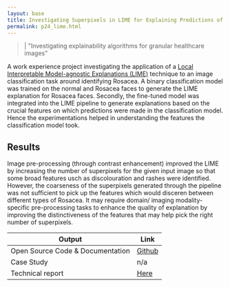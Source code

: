 ```yaml
---
layout: base
title: Investigating Superpixels in LIME for Explaining Predictions of Facial Images 
permalink: p24_lime.html
---
```


> | "Investigating explainability algorithms for granular healthcare images"   

A work experience project investigating the application of a [Local Interpretable Model-agnostic Explanations (LIME)](https://arxiv.org/abs/1602.04938) technique to an image classification task around identifying Rosacea.  A binary classification model was trained on the normal and Rosacea faces to generate the LIME explanation for Rosacea faces. Secondly, the fine-tuned model was integrated into the LIME pipeline to generate explanations based on the crucial features on which predictions were made in the classification model. Hence the experimentations helped in understanding the features the classification model took.

## Results 

Image pre-processing (through contrast enhancement) improved the LIME by increasing the number of superpixels for the given input image so that some broad features usch as discolouration and rashes were identified.   However, the coarseness of the superpixels generated through the pipeline was not sufficient to pick up the  features which would disceren between different types of Rosacea.  It may require domain/ imaging modality-specific pre-processing tasks to enhance the quality of explanation by improving the distinctiveness of the features that may help pick the right number of superpixels.

| Output | Link | 
| ---- | ---- |
| Open Source Code & Documentation | [Github](https://github.com/nhsx/LIME-XAI-Facial-Disease-Classification) |
| Case Study | n/a |
| Technical report | [Here](https://github.com/nhsx/LIME-XAI-Facial-Disease-Classification/blob/main/reports/report_AM.pdf) |